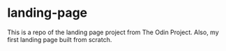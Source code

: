 # landing-page
This is a repo of the landing page project from The Odin Project. Also, my first landing page built from scratch.
